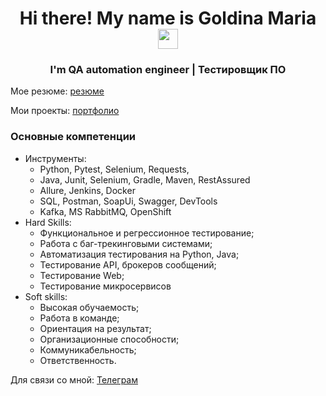 <h1 align="center">Hi there! My name is Goldina Maria 
<img src="https://github.com/blackcater/blackcater/raw/main/images/Hi.gif" height="32"/></h1>
<h3 align="center">I'm QA automation engineer | Тестировщик ПО</h3>

Мое резюме: <a href="https://myresume.ru/resume/XLus3KPx7Dh/"> резюме </a>

Мои проекты: <a href="https://github.com/MariaGoldina/portfolio.git"> портфолио </a>

### Основные компетенции 
- Инструменты:
    * Python, Pytest, Selenium, Requests,
    * Java, Junit, Selenium, Gradle, Maven, RestAssured
    * Allure, Jenkins, Docker
    * SQL, Postman, SoapUi, Swagger, DevTools
    * Kafka, MS RabbitMQ, OpenShift
- Hard Skills: 
    * Функциональное и регрессионное тестирование;
    * Работа с баг-трекинговыми системами;
    * Автоматизация тестирования на Python, Java;
    * Тестирование API, брокеров сообщений;
    * Тестирование Web;
    * Тестирование микросервисов
- Soft skills:
    * Высокая обучаемость;
    * Работа в команде;
    * Ориентация на результат;
    * Организационные способности;
    * Коммуникабельность;
    * Ответственность.

Для связи со мной: <a href="https://t.me/MaryGoldina"> Телеграм </a>
